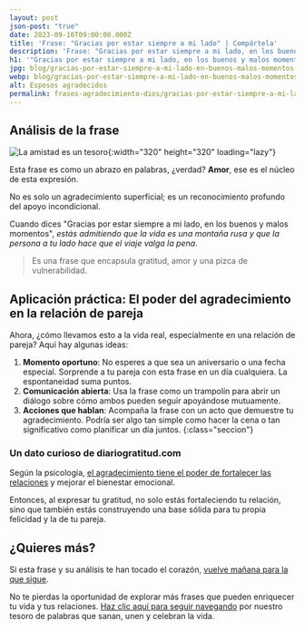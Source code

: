 ```yaml
---
layout: post
json-post: "true"
date: 2023-09-16T09:00:00.000Z
title: 'Frase: "Gracias por estar siempre a mi lado" | Compártela'
description: 'Frase: "Gracias por estar siempre a mi lado, en los buenos y malos momentos". ¡No esperes más y agradece el amor incondicional!'
h1: '"Gracias por estar siempre a mi lado, en los buenos y malos momentos"'
jpg: blog/gracias-por-estar-siempre-a-mi-lado-en-buenos-malos-momentos.jpg
webp: blog/gracias-por-estar-siempre-a-mi-lado-en-buenos-malos-momentos.webp
alt: Esposos agradecidos
permalink: frases-agradecimiento-dios/gracias-por-estar-siempre-a-mi-lado-en-buenos-malos-momentos
---
```

## Análisis de la frase

![La amistad es un tesoro]({{'img/blog/gracias-por-estar-siempre-a-mi-lado-en-buenos-malos-momentos.webp'|relative_url}}){:width="320" height="320" loading="lazy"}

Esta frase es como un abrazo en palabras, ¿verdad? **Amor**, ese es el núcleo de esta expresión.

No es solo un agradecimiento superficial; es un reconocimiento profundo del apoyo incondicional.

Cuando dices "Gracias por estar siempre a mi lado, en los buenos y malos momentos", *estás admitiendo que la vida es una montaña rusa y que la persona a tu lado hace que el viaje valga la pena*.

>Es una frase que encapsula gratitud, amor y una pizca de vulnerabilidad.

## Aplicación práctica: El poder del agradecimiento en la relación de pareja

Ahora, ¿cómo llevamos esto a la vida real, especialmente en una relación de pareja? Aquí hay algunas ideas:

1. **Momento oportuno**: No esperes a que sea un aniversario o una fecha especial. Sorprende a tu pareja con esta frase en un día cualquiera. La espontaneidad suma puntos.
2. **Comunicación abierta**: Usa la frase como un trampolín para abrir un diálogo sobre cómo ambos pueden seguir apoyándose mutuamente.
3. **Acciones que hablan**: Acompaña la frase con un acto que demuestre tu agradecimiento. Podría ser algo tan simple como hacer la cena o tan significativo como planificar un día juntos.
{:class="seccion"}

### Un dato curioso de diariogratitud.com

Según la psicología, [el agradecimiento tiene el poder de fortalecer las relaciones]({{'frases-agradecimiento-amor'|relative_url}} "Frases gratitud amor") y mejorar el bienestar emocional.

Entonces, al expresar tu gratitud, no solo estás fortaleciendo tu relación, sino que también estás construyendo una base sólida para tu propia felicidad y la de tu pareja.

## ¿Quieres más?

Si esta frase y su análisis te han tocado el corazón, [vuelve mañana para la que sigue](/).

No te pierdas la oportunidad de explorar más frases que pueden enriquecer tu vida y tus relaciones. [Haz clic aquí para seguir navegando]({{'reflexiones'|relative_url}}) por nuestro tesoro de palabras que sanan, unen y celebran la vida.
